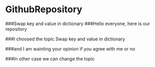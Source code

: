 # GithubRepository
###Swap key and value in dictionary
###Hello everyone, here is our repository

###I choosed the topic Swap key and value in dictionary

###and I am wainting your opinion if you agree with me or no

###In other case we can change the topic
